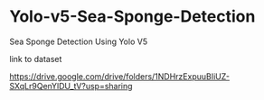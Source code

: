 # Yolo-v5-Sea-Sponge-Detection
Sea Sponge Detection Using Yolo V5

link to dataset

https://drive.google.com/drive/folders/1NDHrzExpuuBIiUZ-SXqLr9QenYlDU_tV?usp=sharing

